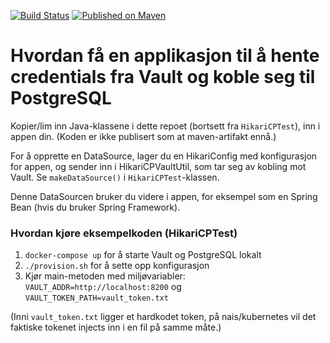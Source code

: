 [![Build Status](https://travis-ci.com/navikt/vault-jdbc.svg?branch=master)](https://travis-ci.com/navikt/vault-jdbc)
[![Published on Maven](https://img.shields.io/maven-metadata/v/http/central.maven.org/maven2/no/nav/vault-jdbc/maven-metadata.xml.svg)](http://central.maven.org/maven2/no/nav/vault-jdbc/)

# Hvordan få en applikasjon til å hente credentials fra Vault og koble seg til PostgreSQL

Kopier/lim inn Java-klassene i dette repoet (bortsett fra `HikariCPTest`), inn i appen din.
(Koden er ikke publisert som at maven-artifakt ennå.)

For å opprette en DataSource, lager du en HikariConfig med konfigurasjon for appen,
og sender inn i HikariCPVaultUtil, som tar seg av kobling mot Vault.
Se `makeDataSource()` i `HikariCPTest`-klassen.

Denne DataSourcen bruker du videre i appen, for eksempel som en Spring Bean
(hvis du bruker Spring Framework).

### Hvordan kjøre eksempelkoden (HikariCPTest)

1) `docker-compose up` for å starte Vault og PostgreSQL lokalt
2) `./provision.sh` for å sette opp konfigurasjon
3) Kjør main-metoden med miljøvariabler: `VAULT_ADDR=http://localhost:8200` og `VAULT_TOKEN_PATH=vault_token.txt`

(Inni `vault_token.txt` ligger et hardkodet token, på nais/kubernetes vil det faktiske
tokenet injects inn i en fil på samme måte.)
